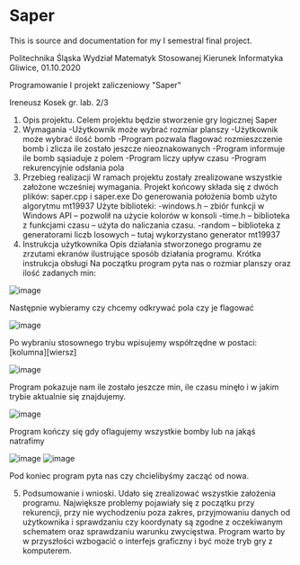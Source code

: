 # Saper
This is source and documentation for my I semestral final project.  

Politechnika Śląska
Wydział Matematyk Stosowanej
Kierunek Informatyka
Gliwice, 01.10.2020



Programowanie I
projekt zaliczeniowy
"Saper"

Ireneusz Kosek gr. lab. 2/3














	







1. Opis projektu.
Celem projektu będzie stworzenie gry logicznej Saper
2. Wymagania
	-Użytkownik może wybrać rozmiar planszy
	-Użytkownik może wybrać ilość bomb 
	-Program pozwala flagować rozmieszczenie bomb i zlicza ile zostało jeszcze nieoznakowanych
	-Program informuje ile bomb sąsiaduje z polem
	-Program liczy upływ czasu
	-Program rekurencyjnie odsłania pola
3. Przebieg realizacji
W ramach projektu zostały zrealizowane wszystkie założone wcześniej wymagania. 
Projekt końcowy składa się z dwóch plików: saper.cpp i saper.exe
Do generowania położenia bomb użyto algorytmu mt19937
Użyte biblioteki:
-windows.h – zbiór funkcji w Windows API – pozwolił na użycie kolorów w konsoli
-time.h – biblioteka z funkcjami czasu – użyta do naliczania czasu.
-random – biblioteka z generatorami liczb losowych – tutaj wykorzystano generator mt19937
4. Instrukcja użytkownika 
Opis działania stworzonego programu ze zrzutami ekranów ilustrujące sposób działania programu. Krótka instrukcja obsługi
Na początku program pyta nas o rozmiar planszy oraz ilość zadanych min:

 ![image](https://user-images.githubusercontent.com/78158271/150696714-f9b8fb70-865c-4289-bb49-fc21710d6ffa.png)

Następnie wybieramy czy chcemy odkrywać pola czy je flagować

![image](https://user-images.githubusercontent.com/78158271/150696718-4ab2b6d7-74dd-4322-8100-c029c8a94ae0.png)



Po wybraniu stosownego trybu wpisujemy współrzędne w postaci: [kolumna][wiersz]

 ![image](https://user-images.githubusercontent.com/78158271/150696720-afd555cc-5df3-4fd2-ad6b-cdb4e5939bcf.png)

Program pokazuje nam ile zostało jeszcze min, ile czasu minęło i w jakim trybie aktualnie się znajdujemy.

 ![image](https://user-images.githubusercontent.com/78158271/150696721-6fcafacd-c243-451a-981e-27cf004a9a6c.png)


Program kończy się gdy oflagujemy wszystkie bomby lub na jakąś natrafimy

![image](https://user-images.githubusercontent.com/78158271/150696726-cc184094-e903-4a3e-880a-624ece8a49ad.png)
![image](https://user-images.githubusercontent.com/78158271/150696734-02a33d6a-212b-4de2-8996-070a55023f70.png)

Pod koniec program pyta nas czy chcielibyśmy zacząć od nowa.

5. Podsumowanie i wnioski.
Udało się zrealizować wszystkie założenia programu. Największe problemy pojawiały się z początku przy rekurencji,  przy nie wychodzeniu poza zakres, przyjmowaniu danych od użytkownika i sprawdzaniu czy koordynaty są zgodne z oczekiwanym schematem oraz sprawdzaniu warunku zwycięstwa. Program warto by w przyszłości wzbogacić o interfejs graficzny i być może tryb gry z komputerem.  

